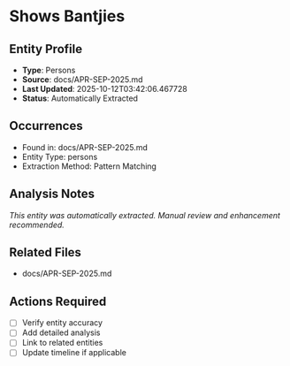 # Shows Bantjies

## Entity Profile
- **Type**: Persons
- **Source**: docs/APR-SEP-2025.md
- **Last Updated**: 2025-10-12T03:42:06.467728
- **Status**: Automatically Extracted

## Occurrences
- Found in: docs/APR-SEP-2025.md
- Entity Type: persons
- Extraction Method: Pattern Matching

## Analysis Notes
*This entity was automatically extracted. Manual review and enhancement recommended.*

## Related Files
- docs/APR-SEP-2025.md

## Actions Required
- [ ] Verify entity accuracy
- [ ] Add detailed analysis
- [ ] Link to related entities
- [ ] Update timeline if applicable
